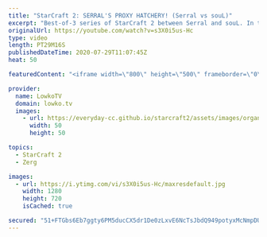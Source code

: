 ```yaml
---
title: "StarCraft 2: SERRAL'S PROXY HATCHERY! (Serral vs souL)"
excerpt: "Best-of-3 series of StarCraft 2 between Serral and souL. In this series Serral players differently than he usually does. In the first game he opens up with a Proxy Hatchery rush... A little bit of Zerg cheese.  Get more videos & support my work: http://www.patreon.com/lowkotv  My second channel: http://lowko.tv/morelowko"
originalUrl: https://youtube.com/watch?v=s3X0i5us-Hc
type: video
length: PT29M16S
publishedDateTime: 2020-07-29T11:07:45Z
heat: 50

featuredContent: "<iframe width=\"800\" height=\"500\" frameborder=\"0\" src=\"https://www.youtube.com/embed/s3X0i5us-Hc\" allow=\"accelerometer; autoplay; encrypted-media; gyroscope; picture-in-picture\" allowfullscreen></iframe>"

provider:
  name: LowkoTV
  domain: lowko.tv
  images:
    - url: https://everyday-cc.github.io/starcraft2/assets/images/organizations/lowko.tv-50x50.jpg
      width: 50
      height: 50

topics:
  - StarCraft 2
  - Zerg

images:
  - url: https://i.ytimg.com/vi/s3X0i5us-Hc/maxresdefault.jpg
    width: 1280
    height: 720
    isCached: true

secured: "51+FTGbs6Eb7ggty6PM5ducCX5dr1De0zLxvE6NcTsJbdQ949potyxMcNmpDUDsG/9BPPe8msk9vMhYNKmHfJ66rpvEP/4dFgJ6xy9XfnzSB/RaTysHjarGptPOogrPrJtAidh2/nSHrX+FdyyDy6WC1nigcMy4elN0IMLqewZlWapVuLm3XSsxEEwr3mPQZjARCWzsasgfxl3RGlU6vP86whK1SCdY88II6H6q64nhdxHw2baxDgAB7EvHI5vMX685H2Xw6TNMXRclE1FRWkEgdKdKLjtxypenE74dK0uecd4pr1clsPNkNghcgE5amPuA1ij/inNXt235V82wynpUdEFT+WRBLASaH10w9Jdq62gAMv/b4wUXG/eBV4RIJS5lzOGwbt/2Jd/fQBYSCWm403erxY86PqfQnBLG4jH88wNS8DtddBqYWdwuWAY1e;Md5lGrCQ7APMbh24po8Dqg=="
---
```


